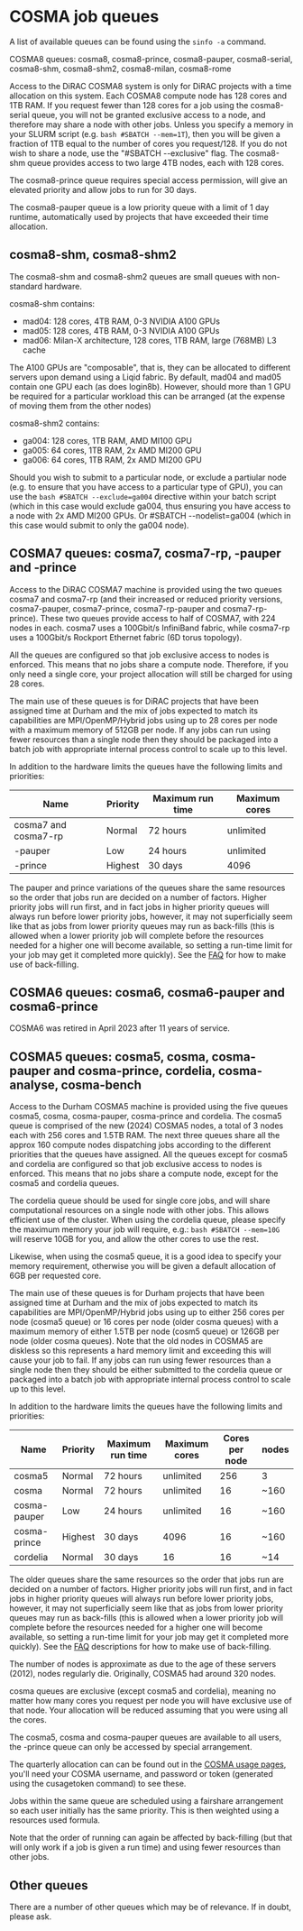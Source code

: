 # COSMA job queues

A list of available queues can be found using the `sinfo -a` command.

COSMA8 queues: cosma8, cosma8-prince, cosma8-pauper, cosma8-serial, cosma8-shm, cosma8-shm2, cosma8-milan, cosma8-rome

Access to the DiRAC COSMA8 system is only for DiRAC projects with a time allocation on this system. Each COSMA8 compute node has 128 cores and 1TB RAM. If you request fewer than 128 cores for a job using the cosma8-serial queue, you will not be granted exclusive access to a node, and therefore may share a node with other jobs. Unless you specify a memory in your SLURM script (e.g. ```bash #SBATCH --mem=1T```), then you will be given a fraction of 1TB equal to the number of cores you request/128. If you do not wish to share a node, use the "#SBATCH --exclusive" flag. The cosma8-shm queue provides access to two large 4TB nodes, each with 128 cores.

The cosma8-prince queue requires special access permission, will give an elevated priority and allow jobs to run for 30 days.

The cosma8-pauper queue is a low priority queue with a limit of 1 day runtime, automatically used by projects that have exceeded their time allocation.

## cosma8-shm, cosma8-shm2

The cosma8-shm and cosma8-shm2 queues are small queues with non-standard hardware.

cosma8-shm contains:

* mad04: 128 cores, 4TB RAM, 0-3 NVIDIA A100 GPUs
* mad05: 128 cores, 4TB RAM, 0-3 NVIDIA A100 GPUs
* mad06: Milan-X architecture, 128 cores, 1TB RAM, large (768MB) L3 cache

The A100 GPUs are "composable", that is, they can be allocated to different servers upon demand using a Liqid fabric. By default, mad04 and mad05 contain one GPU each (as does login8b). However, should more than 1 GPU be required for a particular workload this can be arranged (at the expense of moving them from the other nodes)

cosma8-shm2 contains:

* ga004: 128 cores, 1TB RAM, AMD MI100 GPU
* ga005: 64 cores, 1TB RAM, 2x AMD MI200 GPU
* ga006: 64 cores, 1TB RAM, 2x AMD MI200 GPU

Should you wish to submit to a particular node, or exclude a partiular node (e.g. to ensure that you have access to a particular type of GPU), you can use the ```bash #SBATCH --exclude=ga004``` directive within your batch script (which in this case would exclude ga004, thus ensuring you have access to a node with 2x AMD MI200 GPUs. Or #SBATCH --nodelist=ga004 (which in this case would submit to only the ga004 node).

## COSMA7 queues: cosma7, cosma7-rp, -pauper and -prince

Access to the DiRAC COSMA7 machine is provided using the two queues cosma7 and cosma7-rp (and their increased or reduced priority versions, cosma7-pauper, cosma7-prince, cosma7-rp-pauper and cosma7-rp-prince). These two queues provide access to half of COSMA7, with 224 nodes in each.  cosma7 uses a 100Gbit/s InfiniBand fabric, while cosma7-rp uses a 100Gbit/s Rockport Ethernet fabric (6D torus topology).

All the queues are configured so that job exclusive access to nodes is enforced. This means that no jobs share a compute node. Therefore, if you only need a single core, your project allocation will still be charged for using 28 cores.

The main use of these queues is for DiRAC projects that have been assigned time at Durham and the mix of jobs expected to match its capabilities are MPI/OpenMP/Hybrid jobs using up to 28 cores per node with a maximum memory of 512GB per node. If any jobs can run using fewer resources than a single node then they should be packaged into a batch job with appropriate internal process control to scale up to this level.

In addition to the hardware limits the queues have the following limits and priorities:


| Name             | Priority          | Maximum run time	   | Maximum cores    |  
| ---------------- | ----------------- | ----------------------| ---------------- | 
| cosma7 and cosma7-rp           | Normal            | 72 hours              | unlimited        | 
| -pauper	   | Low               | 24 hours              | unlimited        | 
| -prince    | Highest           | 30 days               | 4096             | 

The pauper and prince variations of the queues share the same resources so the order that jobs run are decided on a number of factors. Higher priority jobs will run first, and in fact jobs in higher priority queues will always run before lower priority jobs, however, it may not superficially seem like that as jobs from lower priority queues may run as back-fills (this is allowed when a lower priority job will complete before the resources needed for a higher one will become available, so setting a run-time limit for your job may get it completed more quickly). See the [FAQ](faq) for how to make use of back-filling.

## COSMA6 queues: cosma6, cosma6-pauper and cosma6-prince

COSMA6 was retired in April 2023 after 11 years of service.

## COSMA5 queues: cosma5, cosma, cosma-pauper and cosma-prince, cordelia, cosma-analyse, cosma-bench

Access to the Durham COSMA5 machine is provided using the five queues cosma5, cosma, cosma-pauper, cosma-prince and cordelia. The cosma5 queue is comprised of the new (2024) COSMA5 nodes, a total of 3 nodes each with 256 cores and 1.5TB RAM.  The next three queues share all the approx 160 compute nodes dispatching jobs according to the different priorities that the queues have assigned. All the queues except for cosma5 and cordelia are configured so that job exclusive access to nodes is enforced. This means that no jobs share a compute node, except for the cosma5 and cordelia queues.

The cordelia queue should be used for single core jobs, and will share computational resources on a single node with other jobs. This allows efficient use of the cluster. When using the cordelia queue, please specify the maximum memory your job will require, e.g.: ```bash #SBATCH --mem=10G``` will reserve 10GB for you, and allow the other cores to use the rest.

Likewise, when using the cosma5 queue, it is a good idea to specify your memory requirement, otherwise you will be given a default allocation of 6GB per requested core.

The main use of these queues is for Durham projects that have been assigned time at Durham and the mix of jobs expected to match its capabilities are MPI/OpenMP/Hybrid jobs using up to either 256 cores per node (cosma5 queue) or 16 cores per node (older cosma queues) with a maximum memory of either 1.5TB per node (cosm5 queue) or 126GB per node (older cosma queues). Note that the old nodes in COSMA5 are diskless so this represents a hard memory limit and exceeding this will cause your job to fail. If any jobs can run using fewer resources than a single node then they should be either submitted to the cordelia queue or packaged into a batch job with appropriate internal process control to scale up to this level.

In addition to the hardware limits the queues have the following limits and priorities:

| Name             | Priority          | Maximum run time        | Maximum cores    | Cores per node | nodes |  
| ---------------- | ----------------- | ------------------------| ---------------- | ---------------| ------|
| cosma5           | Normal            | 72 hours                | unlimited        | 256            | 3     |
| cosma            | Normal            | 72 hours                | unlimited        | 16             | ~160  |
| cosma-pauper	   | Low               | 24 hours                | unlimited        | 16             | ~160  |
| cosma-prince     | Highest           | 30 days                 | 4096             | 16             | ~160  |
| cordelia         | Normal            | 30 days                 | 16               | 16             | ~14   |


The older queues share the same resources so the order that jobs run are decided on a number of factors. Higher priority jobs will run first, and in fact jobs in higher priority queues will always run before lower priority jobs, however, it may not superficially seem like that as jobs from lower priority queues may run as back-fills (this is allowed when a lower priority job will complete before the resources needed for a higher one will become available, so setting a run-time limit for your job may get it completed more quickly). See the [FAQ](faq) descriptions for how to make use of back-filling.

The number of nodes is approximate as due to the age of these servers (2012), nodes regularly die.  Originally, COSMA5 had around 320 nodes.

cosma queues are exclusive (except cosma5 and cordelia), meaning no matter how many cores you request per node you will have exclusive use of that node. Your allocation will be reduced assuming that you were using all the cores.

The cosma5, cosma and cosma-pauper queues are available to all users, the -prince queue can only be accessed by special arrangement.

The quarterly allocation can can be found out in the [COSMA usage pages](https://virgodb.cosma.dur.ac.uk/usage/login.php), you'll need your COSMA username, and password or token (generated using the cusagetoken command) to see these.

Jobs within the same queue are scheduled using a fairshare arrangement so each user initially has the same priority. This is then weighted using a resources used formula.

Note that the order of running can again be affected by back-filling (but that will only work if a job is given a run time) and using fewer resources than other jobs.

## Other queues

There are a number of other queues which may be of relevance.  If in doubt, please ask.
